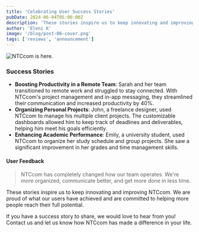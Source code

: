 ```yaml
---
title: 'Celebrating User Success Stories'
pubDate: 2024-06-04T05:00:00Z
description: 'These stories inspire us to keep innovating and improving NTCcom. We are proud of what our users have achieved and are committed to helping more people reach their full potential.'
author: 'Eleni K'
image: '/blog/post-06-cover.png'
tags: ['reviews', 'announcement']
---
```


![NTCcom is here.](/blog/post-06.png)

### Success Stories

- **Boosting Productivity in a Remote Team**: Sarah and her team transitioned to remote work and struggled to stay connected. With NTCcom's project management and in-app messaging, they streamlined their communication and increased productivity by 40%.
- **Organizing Personal Projects**: John, a freelance designer, used NTCcom to manage his multiple client projects. The customizable dashboards allowed him to keep track of deadlines and deliverables, helping him meet his goals efficiently.
- **Enhancing Academic Performance**: Emily, a university student, used NTCcom to organize her study schedule and group projects. She saw a significant improvement in her grades and time management skills.

#### User Feedback

> NTCcom has completely changed how our team operates. We're more organized, communicate better, and get more done in less time.

These stories inspire us to keep innovating and improving NTCcom. We are proud of what our users have achieved and are committed to helping more people reach their full potential.

If you have a success story to share, we would love to hear from you! Contact us and let us know how NTCcom has made a difference in your life.
